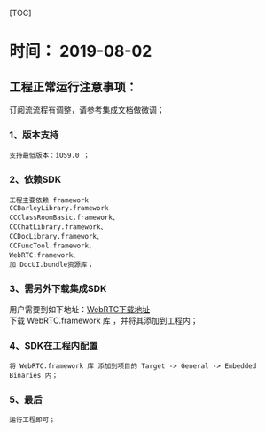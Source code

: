 [TOC]

# 时间： 2019-08-02

##  工程正常运行注意事项：
订阅流流程有调整，请参考集成文档做微调；
### 1、版本支持
	支持最低版本：iOS9.0 ；
### 2、依赖SDK
	工程主要依赖 framework
	CCBarleyLibrary.framework
	CCClassRoomBasic.framework、
	CCChatLibrary.framework、
	CCDocLibrary.framework、
	CCFuncTool.framework、
	WebRTC.framework、
	加 DocUI.bundle资源库；

### 3、需另外下载集成SDK
用户需要到如下地址：[WebRTC下载地址](http://liveclass.csslcloud.net/SDK/HDSRTC_4.2.zip)   
	下载 WebRTC.framework 库 ，并将其添加到工程内；
### 4、SDK在工程内配置
	将 WebRTC.framework 库 添加到项目的 Target -> General -> Embedded Binaries 内；

### 5、最后
	运行工程即可；


